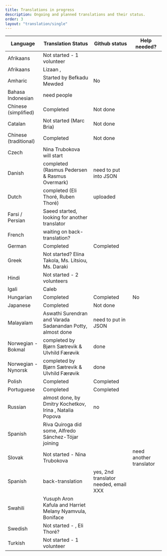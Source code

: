 ```yaml
---
title: Translations in progress
description: Ongoing and planned translations and their status.
order: 3
layout: "translation/single"
---
```


| Language  | Translation Status | Github status | Help needed? 
| ------------- | ------------- | ------------- | ------------- 
| Afrikaans | Not started - 1 volunteer
| Afrikaans  | Lizaan ,  |
| Amharic  | Started by Befkadu Mewded | No | 
| Bahasa Indonesian | need people
| Chinese (simplified)  | Completed | Not done
| Catalan  | Not started (Marc Bria) | Not done
| Chinese (traditional)  | Completed  | Not done
| Czech | Nina Trubokova will start
| Danish  | completed (Rasmus Pedersen & Rasmus Overmark) | need to put into JSON
| Dutch | completed (Eli Thoré, Ruben Thoré) | uploaded 
| Farsi / Persian | Saeed started, looking for another translator
| French  | waiting on back-translation?  | 
| German  | Completed  | Completed  | 
| Greek  | Not started? Elina Takola, Ms. Litsiou, Ms. Daraki |
| Hindi  | Not started - 2 volunteers |
| Igali | Caleb
| Hungarian  | Completed | Completed | No
| Japanese  | Completed  | Not done
| Malayalam | Aswathi Surendran and Varada Sadanandan Potty, almost done | need to put in JSON
| Norwegian - Bokmal | completed by Bjørn Sætrevik & Ulvhild Færøvik | done
| Norwegian - Nynorsk  | completed by Bjørn Sætrevik & Ulvhild Færøvik | done
| Polish  | Completed  | Completed
| Portuguese  | Completed  | Completed
| Russian  | almost done, by Dmitry Kochetkov, Irina , Natalia Popova | no
| Spanish | Riva Quiroga did some, Alfredo Sánchez-Tójar joining
| Slovak | Not started - Nina Trubokova | | need another translator
| Spanish  | back-translation   | yes, 2nd translator needed, email XXX
| Swahili  | Yusuph Aron Kafula  and Harriet Melany Nyamvula, Boniface |
| Swedish | Not started - , Eli Thoré?
| Turkish | Not started - 1 volunteer
